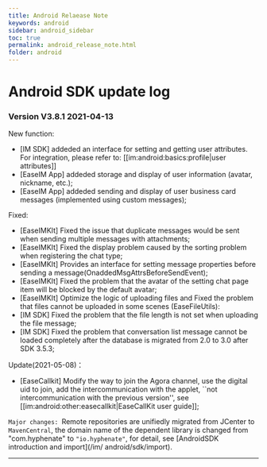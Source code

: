 ```yaml
---
title: Android Relaease Note
keywords: android
sidebar: android_sidebar
toc: true
permalink: android_release_note.html
folder: android
---
```

# Android SDK update log

### Version V3.8.1 2021-04-13

New function:

* [IM SDK] addeded an interface for setting and getting user attributes. For integration, please refer to: [[im:android:basics:profile|user attributes]]
* [EaseIM App] addeded storage and display of user information (avatar, nickname, etc.);
* [EaseIM App] addeded sending and display of user business card messages (implemented using custom messages);

Fixed:

* [EaseIMKIt] Fixed the issue that duplicate messages would be sent when sending multiple messages with attachments;
* [EaseIMKIt] Fixed the display problem caused by the sorting problem when registering the chat type;
* [EaseIMKIt] Provides an interface for setting message properties before sending a message(OnaddedMsgAttrsBeforeSendEvent);
* [EaseIMKIt] Fixed the problem that the avatar of the setting chat page item will be blocked by the default avatar;
* [EaseIMKIt] Optimize the logic of uploading files and Fixed the problem that files cannot be uploaded in some scenes (EaseFileUtils):
* [IM SDK] Fixed the problem that the file length is not set when uploading the file message;
* [IM SDK] Fixed the problem that conversation list message cannot be loaded completely after the database is migrated from 2.0 to 3.0 after SDK 3.5.3;

Update(2021-05-08)：

* [EaseCallkit] Modify the way to join the Agora channel, use the digital uid to join, add the intercommunication with the applet, ``not intercommunication with the previous version'', see [[im:android:other:easecallkit|EaseCallKit user guide]];

`Major changes: `Remote repositories are unifiedly migrated from JCenter to `MavenCentral`, the domain name of the dependent library is changed from \"com.hyphenate\" to `"io.hyphenate"`, for detail, see [AndroidSDK introduction and import](/im/ android/sdk/import).

------------------------------------------------------------------------
